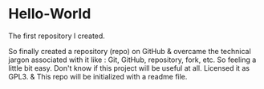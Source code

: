 # Hello-World
The first repository I created.

So finally created a repository (repo) on GitHub & overcame the technical jargon associated with it like : Git, GitHub, repository, fork, etc. So feeling a little bit easy.
Don't know if this project will be useful at all.
Licensed it as GPL3.
& This repo will be initialized with a readme file.
